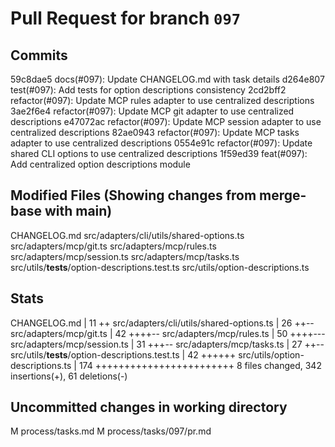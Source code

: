 # Pull Request for branch `097`

## Commits
59c8dae5 docs(#097): Update CHANGELOG.md with task details
d264e807 test(#097): Add tests for option descriptions consistency
2cd2bff2 refactor(#097): Update MCP rules adapter to use centralized descriptions
3ae2f6e4 refactor(#097): Update MCP git adapter to use centralized descriptions
e47072ac refactor(#097): Update MCP session adapter to use centralized descriptions
82ae0943 refactor(#097): Update MCP tasks adapter to use centralized descriptions
0554e91c refactor(#097): Update shared CLI options to use centralized descriptions
1f59ed39 feat(#097): Add centralized option descriptions module


## Modified Files (Showing changes from merge-base with main)
CHANGELOG.md
src/adapters/cli/utils/shared-options.ts
src/adapters/mcp/git.ts
src/adapters/mcp/rules.ts
src/adapters/mcp/session.ts
src/adapters/mcp/tasks.ts
src/utils/__tests__/option-descriptions.test.ts
src/utils/option-descriptions.ts


## Stats
CHANGELOG.md                                    |  11 ++
 src/adapters/cli/utils/shared-options.ts        |  26 ++--
 src/adapters/mcp/git.ts                         |  42 ++++--
 src/adapters/mcp/rules.ts                       |  50 ++++---
 src/adapters/mcp/session.ts                     |  31 +++--
 src/adapters/mcp/tasks.ts                       |  27 ++--
 src/utils/__tests__/option-descriptions.test.ts |  42 ++++++
 src/utils/option-descriptions.ts                | 174 ++++++++++++++++++++++++
 8 files changed, 342 insertions(+), 61 deletions(-)
## Uncommitted changes in working directory
M	process/tasks.md
M	process/tasks/097/pr.md


